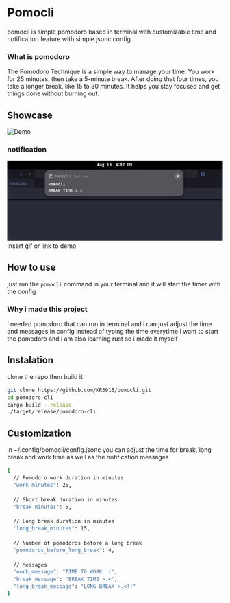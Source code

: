 # Pomocli
pomocli is simple pomodoro based in terminal with customizable time and notification feature with simple jsonc config
### What is pomodoro
The Pomodoro Technique is a simple way to manage your time. You work for 25 minutes, then take a 5-minute break. After doing that four times, you take a longer break, like 15 to 30 minutes. It helps you stay focused and get things done without burning out.
## Showcase
![Demo](assets/demo.gif)
### notification 
![notification](assets/notif.png)
Insert gif or link to demo

## How to use
just run the `pomocli` command in your terminal and it will start the timer with the config
### Why i made this project
i needed pomodoro that can run in terminal and i can just adjust the time and messages in config instead of typing the time everytime i want to start the pomodoro and i am also learning rust so i made it myself


## Instalation
clone the repo then build it
```bash
git clone https://github.com/KR3915/pomocli.git
cd pomodoro-cli
cargo build --release
./target/release/pomodoro-cli
```
## Customization
in ~/.config/pomocli/config.jsonc you can adjust the time for break, long break and work time as well as the notification messages
```bash
{
  // Pomodoro work duration in minutes
  "work_minutes": 25,

  // Short break duration in minutes
  "break_minutes": 5,

  // Long break duration in minutes
  "long_break_minutes": 15,

  // Number of pomodoros before a long break
  "pomodoros_before_long_break": 4,

  // Messages
  "work_message": "TIME TO WORK :(",
  "break_message": "BREAK TIME >.<",
  "long_break_message": "LONG BREAK >.<!!"
}
```


